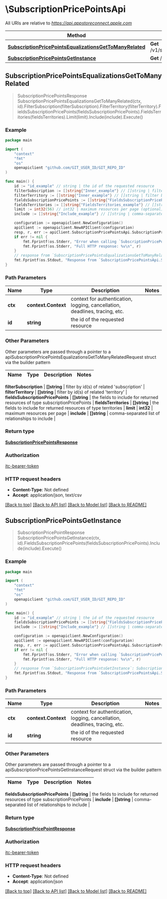 # \SubscriptionPricePointsApi

All URIs are relative to *https://api.appstoreconnect.apple.com*

Method | HTTP request | Description
------------- | ------------- | -------------
[**SubscriptionPricePointsEqualizationsGetToManyRelated**](SubscriptionPricePointsApi.md#SubscriptionPricePointsEqualizationsGetToManyRelated) | **Get** /v1/subscriptionPricePoints/{id}/equalizations | 
[**SubscriptionPricePointsGetInstance**](SubscriptionPricePointsApi.md#SubscriptionPricePointsGetInstance) | **Get** /v1/subscriptionPricePoints/{id} | 



## SubscriptionPricePointsEqualizationsGetToManyRelated

> SubscriptionPricePointsResponse SubscriptionPricePointsEqualizationsGetToManyRelated(ctx, id).FilterSubscription(filterSubscription).FilterTerritory(filterTerritory).FieldsSubscriptionPricePoints(fieldsSubscriptionPricePoints).FieldsTerritories(fieldsTerritories).Limit(limit).Include(include).Execute()



### Example

```go
package main

import (
    "context"
    "fmt"
    "os"
    openapiclient "github.com/GIT_USER_ID/GIT_REPO_ID"
)

func main() {
    id := "id_example" // string | the id of the requested resource
    filterSubscription := []string{"Inner_example"} // []string | filter by id(s) of related 'subscription' (optional)
    filterTerritory := []string{"Inner_example"} // []string | filter by id(s) of related 'territory' (optional)
    fieldsSubscriptionPricePoints := []string{"FieldsSubscriptionPricePoints_example"} // []string | the fields to include for returned resources of type subscriptionPricePoints (optional)
    fieldsTerritories := []string{"FieldsTerritories_example"} // []string | the fields to include for returned resources of type territories (optional)
    limit := int32(56) // int32 | maximum resources per page (optional)
    include := []string{"Include_example"} // []string | comma-separated list of relationships to include (optional)

    configuration := openapiclient.NewConfiguration()
    apiClient := openapiclient.NewAPIClient(configuration)
    resp, r, err := apiClient.SubscriptionPricePointsApi.SubscriptionPricePointsEqualizationsGetToManyRelated(context.Background(), id).FilterSubscription(filterSubscription).FilterTerritory(filterTerritory).FieldsSubscriptionPricePoints(fieldsSubscriptionPricePoints).FieldsTerritories(fieldsTerritories).Limit(limit).Include(include).Execute()
    if err != nil {
        fmt.Fprintf(os.Stderr, "Error when calling `SubscriptionPricePointsApi.SubscriptionPricePointsEqualizationsGetToManyRelated``: %v\n", err)
        fmt.Fprintf(os.Stderr, "Full HTTP response: %v\n", r)
    }
    // response from `SubscriptionPricePointsEqualizationsGetToManyRelated`: SubscriptionPricePointsResponse
    fmt.Fprintf(os.Stdout, "Response from `SubscriptionPricePointsApi.SubscriptionPricePointsEqualizationsGetToManyRelated`: %v\n", resp)
}
```

### Path Parameters


Name | Type | Description  | Notes
------------- | ------------- | ------------- | -------------
**ctx** | **context.Context** | context for authentication, logging, cancellation, deadlines, tracing, etc.
**id** | **string** | the id of the requested resource | 

### Other Parameters

Other parameters are passed through a pointer to a apiSubscriptionPricePointsEqualizationsGetToManyRelatedRequest struct via the builder pattern


Name | Type | Description  | Notes
------------- | ------------- | ------------- | -------------

 **filterSubscription** | **[]string** | filter by id(s) of related &#39;subscription&#39; | 
 **filterTerritory** | **[]string** | filter by id(s) of related &#39;territory&#39; | 
 **fieldsSubscriptionPricePoints** | **[]string** | the fields to include for returned resources of type subscriptionPricePoints | 
 **fieldsTerritories** | **[]string** | the fields to include for returned resources of type territories | 
 **limit** | **int32** | maximum resources per page | 
 **include** | **[]string** | comma-separated list of relationships to include | 

### Return type

[**SubscriptionPricePointsResponse**](SubscriptionPricePointsResponse.md)

### Authorization

[itc-bearer-token](../README.md#itc-bearer-token)

### HTTP request headers

- **Content-Type**: Not defined
- **Accept**: application/json, text/csv

[[Back to top]](#) [[Back to API list]](../README.md#documentation-for-api-endpoints)
[[Back to Model list]](../README.md#documentation-for-models)
[[Back to README]](../README.md)


## SubscriptionPricePointsGetInstance

> SubscriptionPricePointResponse SubscriptionPricePointsGetInstance(ctx, id).FieldsSubscriptionPricePoints(fieldsSubscriptionPricePoints).Include(include).Execute()



### Example

```go
package main

import (
    "context"
    "fmt"
    "os"
    openapiclient "github.com/GIT_USER_ID/GIT_REPO_ID"
)

func main() {
    id := "id_example" // string | the id of the requested resource
    fieldsSubscriptionPricePoints := []string{"FieldsSubscriptionPricePoints_example"} // []string | the fields to include for returned resources of type subscriptionPricePoints (optional)
    include := []string{"Include_example"} // []string | comma-separated list of relationships to include (optional)

    configuration := openapiclient.NewConfiguration()
    apiClient := openapiclient.NewAPIClient(configuration)
    resp, r, err := apiClient.SubscriptionPricePointsApi.SubscriptionPricePointsGetInstance(context.Background(), id).FieldsSubscriptionPricePoints(fieldsSubscriptionPricePoints).Include(include).Execute()
    if err != nil {
        fmt.Fprintf(os.Stderr, "Error when calling `SubscriptionPricePointsApi.SubscriptionPricePointsGetInstance``: %v\n", err)
        fmt.Fprintf(os.Stderr, "Full HTTP response: %v\n", r)
    }
    // response from `SubscriptionPricePointsGetInstance`: SubscriptionPricePointResponse
    fmt.Fprintf(os.Stdout, "Response from `SubscriptionPricePointsApi.SubscriptionPricePointsGetInstance`: %v\n", resp)
}
```

### Path Parameters


Name | Type | Description  | Notes
------------- | ------------- | ------------- | -------------
**ctx** | **context.Context** | context for authentication, logging, cancellation, deadlines, tracing, etc.
**id** | **string** | the id of the requested resource | 

### Other Parameters

Other parameters are passed through a pointer to a apiSubscriptionPricePointsGetInstanceRequest struct via the builder pattern


Name | Type | Description  | Notes
------------- | ------------- | ------------- | -------------

 **fieldsSubscriptionPricePoints** | **[]string** | the fields to include for returned resources of type subscriptionPricePoints | 
 **include** | **[]string** | comma-separated list of relationships to include | 

### Return type

[**SubscriptionPricePointResponse**](SubscriptionPricePointResponse.md)

### Authorization

[itc-bearer-token](../README.md#itc-bearer-token)

### HTTP request headers

- **Content-Type**: Not defined
- **Accept**: application/json

[[Back to top]](#) [[Back to API list]](../README.md#documentation-for-api-endpoints)
[[Back to Model list]](../README.md#documentation-for-models)
[[Back to README]](../README.md)


